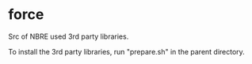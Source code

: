 # force

Src of NBRE used 3rd party libraries.

To install the 3rd party libraries, run "prepare.sh" in the parent
directory.
